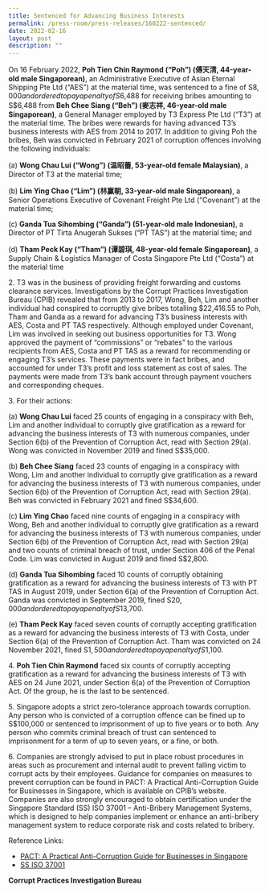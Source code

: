 ```yaml
---
title: Sentenced for Advancing Business Interests
permalink: /press-room/press-releases/160222-sentenced/
date: 2022-02-16
layout: post
description: ""
---
```

On 16 February 2022, **Poh Tien Chin Raymond (“Poh”) (傅天清, 44-year-old male Singaporean)**, an Administrative Executive of Asian Eternal Shipping Pte Ltd (“AES”) at the material time, was sentenced to a fine of S$8,000 and ordered to pay a penalty of S$6,488 for receiving bribes amounting to S$6,488 from **Beh Chee Siang (“Beh”) (麥志祥, 46-year-old male Singaporean)**, a General Manager employed by T3 Express Pte Ltd (“T3”) at the material time. The bribes were rewards for having advanced T3’s business interests with AES from 2014 to 2017. In addition to giving Poh the bribes, Beh was convicted in February 2021 of corruption offences involving the following individuals:

(a) **Wong Chau Lui (“Wong”) (温昭蕾, 53-year-old female Malaysian)**, a Director of T3 at the material time;

(b) **Lim Ying Chao (“Lim”) (林赢朝, 33-year-old male Singaporean)**, a Senior Operations Executive of Covenant Freight Pte Ltd (“Covenant”) at the material time;

(c) **Ganda Tua Sihombing (“Ganda”) (51-year-old male Indonesian)**, a Director of PT Tirta Anugerah Sukses (“PT TAS”) at the material time; and

(d) **Tham Peck Kay (“Tham”) (谭碧琪, 48-year-old female Singaporean)**, a Supply Chain & Logistics Manager of Costa Singapore Pte Ltd (“Costa”) at the material time


2\. T3 was in the business of providing freight forwarding and customs clearance services. Investigations by the Corrupt Practices Investigation Bureau (CPIB) revealed that from 2013 to 2017, Wong, Beh, Lim and another individual had conspired to corruptly give bribes totalling $22,416.55 to Poh, Tham and Ganda as a reward for advancing T3’s business interests with AES, Costa and PT TAS respectively. Although employed under Covenant, Lim was involved in seeking out business opportunities for T3. Wong approved the payment of “commissions” or “rebates” to the various recipients from AES, Costa and PT TAS as a reward for recommending or engaging T3’s services. These payments were in fact bribes, and accounted for under T3’s profit and loss statement as cost of sales. The payments were made from T3’s bank account through payment vouchers and corresponding cheques. 

3\. For their actions: 

(a) **Wong Chau Lui** faced 25 counts of engaging in a conspiracy with Beh, Lim and another individual to corruptly give gratification as a reward for advancing the business interests of T3 with numerous companies, under Section 6(b) of the Prevention of Corruption Act, read with Section 29(a). Wong was convicted in November 2019 and fined S$35,000. 

(b) **Beh Chee Siang** faced 23 counts of engaging in a conspiracy with Wong, Lim and another individual to corruptly give gratification as a reward for advancing the business interests of T3 with numerous companies, under Section 6(b) of the Prevention of Corruption Act, read with Section 29(a). Beh was convicted in February 2021 and fined S$34,600. 

(c) **Lim Ying Chao** faced nine counts of engaging in a conspiracy with Wong, Beh and another individual to corruptly give gratification as a reward for advancing the business interests of T3 with numerous companies, under Section 6(b) of the Prevention of Corruption Act, read with Section 29(a) and two counts of criminal breach of trust, under Section 406 of the Penal Code. Lim was convicted in August 2019 and fined S$2,800. 

(d) **Ganda Tua Sihombing** faced 10 counts of corruptly obtaining gratification as a reward for advancing the business interests of T3 with PT TAS in August 2019, under Section 6(a) of the Prevention of Corruption Act. Ganda was convicted in September 2019, fined S$20,000 and ordered to pay a penalty of S$13,700. 

(e) **Tham Peck Kay** faced seven counts of corruptly accepting gratification as a reward for advancing the business interests of T3 with Costa, under Section 6(a) of the Prevention of Corruption Act. Tham was convicted on 24 November 2021, fined S$1,500 and ordered to pay a penalty of S$1,100. 

4\. **Poh Tien Chin Raymond** faced six counts of corruptly accepting gratification as a reward for advancing the business interests of T3 with AES on 24 June 2021, under Section 6(a) of the Prevention of Corruption Act. Of the group, he is the last to be sentenced.

5\. Singapore adopts a strict zero-tolerance approach towards corruption. Any person who is convicted of a corruption offence can be fined up to S$100,000 or sentenced to imprisonment of up to five years or to both. Any person who commits criminal breach of trust can sentenced to imprisonment for a term of up to seven years, or a fine, or both.

6\. Companies are strongly advised to put in place robust procedures in areas such as procurement and internal audit to prevent falling victim to corrupt acts by their employees. Guidance for companies on measures to prevent corruption can be found in PACT: A Practical Anti-Corruption Guide for Businesses in Singapore, which is available on CPIB’s website. Companies are also strongly encouraged to obtain certification under the Singapore Standard (SS) ISO 37001 – Anti-Bribery Management Systems, which is designed to help companies implement or enhance an anti-bribery management system to reduce corporate risk and costs related to bribery.

Reference Links:

* [PACT: A Practical Anti-Corruption Guide for Businesses in Singapore](/research-room/publications/anti-corruption-guide-for-businesses/)<br>
* [SS ISO 37001](/research-room/publications/ss-iso-37001/)

**Corrupt Practices Investigation Bureau**